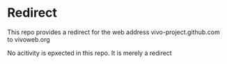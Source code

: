 # Redirect

This repo provides a redirect for the web address vivo-project.github.com to vivoweb.org

No acitivity is epxected in this repo.  It is merely a redirect
